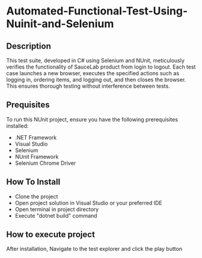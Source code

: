  # Automated-Functional-Test-Using-Nuinit-and-Selenium

## Description
This test suite, developed in C# using Selenium and NUnit, meticulously verifies the functionality of SauceLab product from login to logout. Each test case launches a new browser, executes the specified actions such as logging in, ordering items, and logging out, and then closes the browser. This ensures thorough testing without interference between tests.

## Prequisites
To run this NUnit project, ensure you have the following prerequisites installed:
- .NET Framework
- Visual Studio
- Selenium
- NUnit Framework
- Selenium Chrome Driver

## How To Install
- Clone the project
- Open project solution in Visual Studio or your preferred IDE
- Open terminal in project directory
- Execute "dotnet build" command

## How to execute project
After installation, Navigate to the test explorer and click the play button
